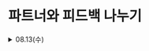 # 파트너와 피드백 나누기

<details>
<summary>08.13(수)</summary>  

- 좋은점: 실생활에서 많이 사용되는 지도 어플리케이션을 더 개발할 수 있다는 점  

- 우려되는점: html을 사용해본 경험이 없고, 실제 제품 형식으로 나와있지 않은 점이 우려됨  

- 아이디어: yolo를 이용해 지하철을 기다리는 사람 수를 카운트하여 네이버지도에 반영하기  


</details> 